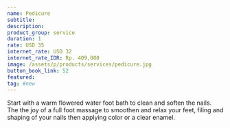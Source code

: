 ```yaml
---
name: Pedicure
subtitle:
description:
product_group: service
duration: 1
rate: USD 35
internet_rate: USD 32
internet_rate_IDR: Rp. 409,000
image: /assets/p/products/services/pedicure.jpg
button_book_link: 52
featured:
tag: #new
---
```

Start with a warm flowered water foot bath to clean and soften the nails. The the joy of a full foot massage to smoothen and relax your feet, filing and shaping of your nails then applying color or a clear enamel.
